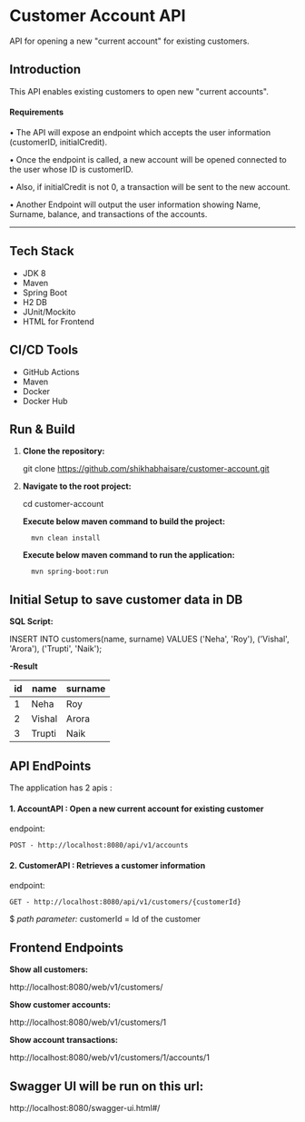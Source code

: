 # Customer Account API

API for opening a new "current account" for existing customers.


## Introduction

This API enables existing customers to open new "current accounts".

#### Requirements

• The API will expose an endpoint which accepts the user information (customerID,
initialCredit).

• Once the endpoint is called, a new account will be opened connected to the user whose ID is
customerID.

• Also, if initialCredit is not 0, a transaction will be sent to the new account.

• Another Endpoint will output the user information showing Name, Surname, balance, and
transactions of the accounts.

-------


## Tech Stack

- JDK 8
- Maven
- Spring Boot
- H2 DB
- JUnit/Mockito
- HTML for Frontend


## CI/CD Tools
- GitHub Actions
- Maven
- Docker
- Docker Hub


## Run & Build 

1. **Clone the repository:**

    git clone https://github.com/shikhabhaisare/customer-account.git
    

2. **Navigate to the root project:**
	
	cd customer-account


    **Execute below maven command to build the project:** 
    
    	 mvn clean install


    **Execute below maven command to run the application:** 
    
    	 mvn spring-boot:run

   

## Initial Setup to save customer data in DB

 **SQL Script:**

INSERT INTO customers(name, surname) VALUES
  ('Neha', 'Roy'),
  ('Vishal', 'Arora'),
  ('Trupti', 'Naik');


**-Result**



| id | name   |  surname |	
| -- | ------ | ---------|
| 1  | Neha   |  Roy	 |
| 2  | Vishal |  Arora   |
| 3  | Trupti |  Naik    |



## API EndPoints 

The application has 2 apis :

#### 1. AccountAPI  : Open a new current account for existing customer ####

endpoint:


  	POST - http://localhost:8080/api/v1/accounts 
  

#### 2. CustomerAPI : Retrieves a customer information ####

endpoint:


  	GET - http://localhost:8080/api/v1/customers/{customerId}
  

  $ *path parameter:*
  customerId = Id of the customer
  

## Frontend Endpoints

**Show all customers:** 

http://localhost:8080/web/v1/customers/

**Show customer accounts:** 

http://localhost:8080/web/v1/customers/1

**Show account transactions:** 

http://localhost:8080/web/v1/customers/1/accounts/1



## Swagger UI will be run on this url:


http://localhost:8080/swagger-ui.html#/


